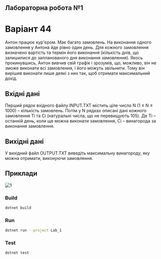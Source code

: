 ﻿## Лабораторна робота №1
# Варіант 44
Антон працює кур'єром. Має багато замовлень. На виконання одного замовлення у Антона йде рівно один день. Для кожного замовлення визначено вартість та термін його виконання (кількість днів, що залишилися до запланованого дня виконання замовлення). Якось прокинувшись, Антон вивчив свій графік і зрозумів, що, можливо, він не зможе виконати всі замовлення, і його можуть звільнити. Тому він вирішив виконати лише деякі з них так, щоб отримати максимальний дохід.

## Вхідні дані

Перший рядок вхідного файлу INPUT.TXT містить ціле число N (1 ≤ N ≤ 1000) – кількість замовлень. Потім у N рядках описані дані кожного замовлення Ti та Ci (натуральні числа, що не перевищують 105). Де Ti – останній день, коли ще можна виконати замовлення, Ci – винагорода за виконання замовлення.

## Вихідні дані

У вихідний файл OUTPUT.TXT виведіть максимальну винагороду, яку можна отримати, виконуючи замовлення.

## Приклади
![1](https://github.com/user-attachments/assets/badc1f04-6b6c-45f9-9af4-ca6228df4094)

### Build
```bash
dotnet build
```
### Run
```bash
dotnet run --project Lab_1
```
### Test
```bash
dotnet test
```
